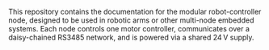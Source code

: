 This repository contains the documentation for the modular robot-controller node, designed to be used in robotic arms or other multi-node embedded systems. Each node controls one motor controller, communicates over a daisy-chained RS3485 network, and is powered via a shared 24 V supply.
